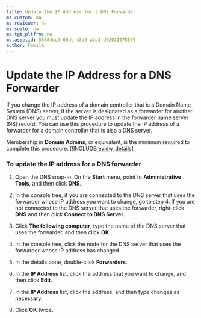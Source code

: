 ```yaml
---
title: Update the IP Address for a DNS Forwarder
ms.custom: na
ms.reviewer: na
ms.suite: na
ms.tgt_pltfrm: na
ms.assetid: 58584cc9-60de-43d9-a2d3-d62011075599
author: Femila
---
```

# Update the IP Address for a DNS Forwarder
  If you change the IP address of a domain controller that is a Domain Name System \(DNS\) server, if the server is designated as a forwarder for another DNS server you must update the IP address in the forwarder name server \(NS\) record. You can use this procedure to update the IP address of a forwarder for a domain controller that is also a DNS server.  
  
 Membership in **Domain Admins**, or equivalent, is the minimum required to complete this procedure. [!INCLUDE[review_details](../Token/review_details_md.md)]  
  
### To update the IP address for a DNS forwarder  
  
1.  Open the DNS snap\-in: On the **Start** menu, point to **Administrative Tools**, and then click **DNS**.  
  
2.  In the console tree, if you are connected to the DNS server that uses the forwarder whose IP address you want to change, go to step 4. If you are not connected to the DNS server that uses the forwarder, right\-click **DNS** and then click **Connect to DNS Server**.  
  
3.  Click **The following computer**, type the name of the DNS server that uses the forwarder, and then click **OK**.  
  
4.  In the console tree, click the node for the DNS server that uses the forwarder whose IP address has changed.  
  
5.  In the details pane, double\-click **Forwarders**.  
  
6.  In the **IP Address** list, click the address that you want to change, and then click **Edit**.  
  
7.  In the **IP Address** list, click the address, and then type changes as necessary.  
  
8.  Click **OK** twice.  
  
  